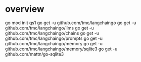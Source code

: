 # overview
go mod init qs1
go get -u github.com/tmc/langchaingo
go get -u github.com/tmc/langchaingo/llms
go get -u github.com/tmc/langchaingo/chains
go get -u github.com/tmc/langchaingo/prompts
go get -u github.com/tmc/langchaingo/memory
go get -u github.com/tmc/langchaingo/memory/sqlite3
go get -u github.com/mattn/go-sqlite3

